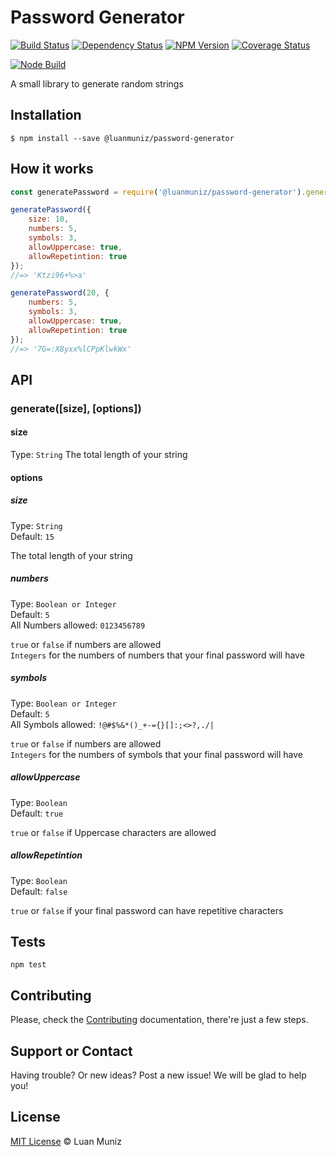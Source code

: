 Password Generator
=========
[![Build Status][travis-image]][travis-url] [![Dependency Status][depstat-image]][depstat-url] [![NPM Version][node-image]][node-url] [![Coverage Status][coverrals-image]][coverrals-url]

[![Node Build][nodei-image]][nodei-url]

A small library to generate random strings

## Installation

```shell
$ npm install --save @luanmuniz/password-generator
```

## How it works
```js
const generatePassword = require('@luanmuniz/password-generator').generate;

generatePassword({
	size: 10,
	numbers: 5,
	symbols: 3,
	allowUppercase: true,
	allowRepetintion: true
});
//=> 'Ktzi96+%>a'

generatePassword(20, {
	numbers: 5,
	symbols: 3,
	allowUppercase: true,
	allowRepetintion: true
});
//=> '7G=:X8yxx%lCPpKlwkWx'
```
## API

### generate([size], [options])

#### size
Type: `String`
The total length of your string

#### options

##### size
Type: `String`<br>
Default: `15`

The total length of your string

##### numbers
Type: `Boolean or Integer`<br>
Default: `5`<br>
All Numbers allowed: `0123456789`

`true` or `false` if numbers are allowed<br>
`Integers` for the numbers of numbers that your final password will have

##### symbols
Type: `Boolean or Integer`<br>
Default: `5`<br>
All Symbols allowed: `!@#$%&*()_+-={}[]:;<>?,./|`

`true` or `false` if numbers are allowed<br>
`Integers` for the numbers of symbols that your final password will have

##### allowUppercase
Type: `Boolean`<br>
Default: `true`

`true` or `false` if Uppercase characters are allowed

##### allowRepetintion
Type: `Boolean`<br>
Default: `false`

`true` or `false` if your final password can have repetitive characters

## Tests
`npm test`

## Contributing
Please, check the [Contributing](CONTRIBUTING.md) documentation, there're just a few steps.

## Support or Contact

Having trouble? Or new ideas? Post a new issue! We will be glad to help you!

## License

[MIT License](http://luanmuniz.mit-license.org) © Luan Muniz

[travis-url]: https://travis-ci.org/luanmuniz/password-generator
[travis-image]: https://travis-ci.org/luanmuniz/password-generator.png?branch=master
[depstat-url]: https://david-dm.org/luanmuniz/password-generator#info=devDependencies
[depstat-image]: https://david-dm.org/luanmuniz/password-generator/dev-status.png
[nodei-image]: https://nodei.co/npm/@luanmuniz/password-generator.png
[nodei-url]: https://nodei.co/npm/@luanmuniz/password-generator
[node-image]: https://badge.fury.io/js/%40luanmuniz%2Fpassword-generator.svg
[node-url]: http://badge.fury.io/js/%40luanmuniz%2Fpassword-generator
[coverrals-image]: https://coveralls.io/repos/github/luanmuniz/password-generator/badge.svg?branch=master
[coverrals-url]: https://coveralls.io/github/luanmuniz/password-generator?branch=master
